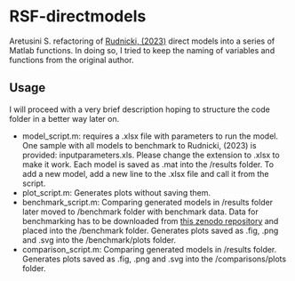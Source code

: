 # RSF-directmodels
Aretusini S. refactoring of [Rudnicki, (2023)](https://agupubs.onlinelibrary.wiley.com/doi/full/10.1029/2022JB026313) direct models into a series of Matlab functions. In doing so, I tried to keep the naming of variables and functions from the original author.

## Usage
I will proceed with a very brief description hoping to structure the code folder in a better way later on.

- model_script.m: requires a .xlsx file with parameters to run the model. One sample with all models to benchmark to Rudnicki, (2023) is provided: inputparameters.xls. Please change the extension to .xlsx to make it work. Each model is saved as .mat into the /results folder. To add a new model, add a new line to the .xlsx file and call it from the script.
- plot_script.m: Generates plots without saving them.
- benchmark_script.m: Comparing generated models in /results folder later moved to /benchmark folder with benchmark data. Data for benchmarking has to be downloaded from [this zenodo repository](https://zenodo.org/records/7793232) and placed into the /benchmark folder. Generates plots saved as .fig, .png and .svg into the /benchmark/plots folder. 
- comparison_script.m: Comparing generated models in /results folder. Generates plots saved as .fig, .png and .svg into the /comparisons/plots folder.